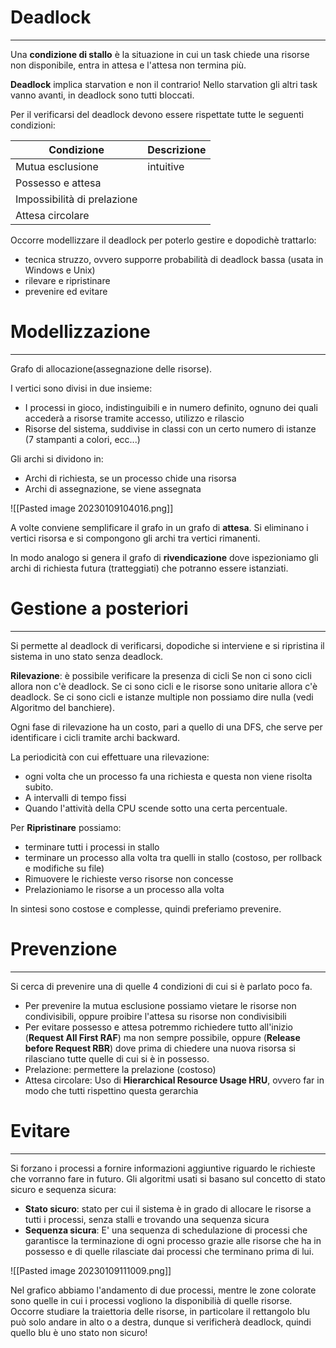 # Deadlock
---
Una **condizione di stallo** è la situazione in cui un task chiede una risorse non disponibile, entra in attesa e l'attesa non termina più.

**Deadlock** implica starvation e non il contrario!
Nello starvation gli altri task vanno avanti, in deadlock sono tutti bloccati.

Per il verificarsi del deadlock devono essere rispettate tutte le seguenti condizioni:

| Condizione                  | Descrizione |
| --------------------------- | ----------- |
| Mutua esclusione            |       intuitive      |
| Possesso e attesa           |             |
| Impossibilità di prelazione |             |
| Attesa circolare                            |             |

Occorre modellizzare il deadlock per poterlo gestire e dopodichè trattarlo:
- tecnica struzzo, ovvero supporre probabilità di deadlock bassa (usata in Windows e Unix)
- rilevare e ripristinare
- prevenire ed evitare

# Modellizzazione
---
Grafo di allocazione(assegnazione delle risorse).

I vertici sono divisi in due insieme:
- I processi in gioco, indistinguibili e in numero definito, ognuno dei quali accederà a risorse tramite accesso, utilizzo e rilascio
- Risorse del sistema, suddivise in classi con un certo numero di istanze (7 stampanti a colori, ecc...)

Gli archi si dividono in:
- Archi di richiesta, se un processo chide una risorsa
- Archi di assegnazione, se viene assegnata

![[Pasted image 20230109104016.png]]

A volte conviene semplificare il grafo in un grafo di **attesa**. Si eliminano i vertici risorsa e si compongono gli archi tra vertici rimanenti.

In modo analogo si genera il grafo di **rivendicazione** dove ispezioniamo gli archi di richiesta futura (tratteggiati) che potranno essere istanziati.

# Gestione a posteriori
---
Si permette al deadlock di verificarsi, dopodiche si interviene e si ripristina il sistema in uno stato senza deadlock.

**Rilevazione**: è possibile verificare la presenza di cicli
Se non ci sono cicli allora non c'è deadlock.
Se ci sono cicli e le risorse sono unitarie allora c'è deadlock.
Se ci sono cicli e istanze multiple non possiamo dire nulla (vedi Algoritmo del banchiere).

Ogni fase di rilevazione ha un costo, pari a quello di una DFS, che serve per identificare i cicli tramite archi backward.

La periodicità con cui effettuare una rilevazione:
- ogni volta che un processo fa una richiesta e questa non viene risolta subito.
- A intervalli di tempo fissi
- Quando l'attività della CPU scende sotto una certa percentuale.

Per **Ripristinare** possiamo:
- terminare tutti i processi in stallo
- terminare un processo alla volta tra quelli in stallo (costoso, per rollback e modifiche su file)
- Rimuovere le richieste verso risorse non concesse
- Prelazioniamo le risorse a un processo alla volta

In sintesi sono costose e complesse, quindi preferiamo prevenire.

# Prevenzione 
---
Si cerca di prevenire una di quelle 4 condizioni di cui si è parlato poco fa.
- Per prevenire la mutua esclusione possiamo vietare le risorse non condivisibili, oppure proibire l'attesa su risorse non condivisibili
- Per evitare possesso e attesa potremmo richiedere tutto all'inizio (**Request All First RAF**) ma non sempre possibile, oppure (**Release before Request RBR**) dove prima di chiedere una nuova risorsa si rilasciano tutte quelle di cui si è in possesso.
- Prelazione: permettere la prelazione (costoso)
- Attesa circolare: Uso di **Hierarchical Resource Usage HRU**, ovvero far in modo che tutti rispettino questa gerarchia 

# Evitare
---
Si forzano i processi a fornire informazioni aggiuntive riguardo le richieste che vorranno fare in futuro.
Gli algoritmi usati si basano sul concetto di stato sicuro e sequenza sicura:
- **Stato sicuro**: stato per cui il sistema è in grado di allocare le risorse a tutti i processi, senza stalli e trovando una sequenza sicura
- **Sequenza sicura**: E' una sequenza di schedulazione di processi che garantisce la terminazione di ogni processo grazie alle risorse che ha in possesso e di quelle rilasciate dai processi che terminano prima di lui.

![[Pasted image 20230109111009.png]]

Nel grafico abbiamo l'andamento di due processi, mentre le zone colorate sono quelle in cui i processi vogliono la disponibilià di quelle risorse.
Occorre studiare la traiettoria delle risorse, in particolare il rettangolo blu può solo andare in alto o a destra, dunque si verificherà deadlock, quindi quello blu è uno stato non sicuro!